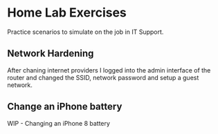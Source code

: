# Home Lab Exercises
Practice scenarios to simulate on the job in IT Support.

## Network Hardening
After chaning internet providers I logged into the admin interface of the router and changed the SSID, network password and setup a guest network.

## Change an iPhone battery
WIP - Changing an iPhone 8 battery